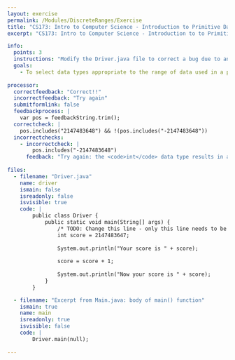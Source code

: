 ```yaml
---
layout: exercise
permalink: /Modules/DiscreteRanges/Exercise
title: "CS173: Intro to Computer Science - Introduction to Primitive Data Types and Discrete Ranges"
excerpt: "CS173: Intro to Computer Science - Introduction to to Primitive Data Types and Discrete Ranges"

info:
  points: 3
  instructions: "Modify the Driver.java file to correct a bug due to an integer overflow.  Specifically, choose a more appropriate data type for the variable being printed."
  goals:
    - To select data types appropriate to the range of data used in a program
    
processor:  
  correctfeedback: "Correct!!" 
  incorrectfeedback: "Try again"
  submitformlink: false
  feedbackprocess: | 
    var pos = feedbackString.trim();
  correctcheck: |
    pos.includes("2147483648") && !(pos.includes("-2147483648"))
  incorrectchecks:
    - incorrectcheck: |
        pos.includes("-2147483648")
      feedback: "Try again: the <code>int</code> data type results in an integer overflow.  Try a different type!"    
      
files:
  - filename: "Driver.java"
    name: driver
    ismain: false
    isreadonly: false
    isvisible: true
    code: | 
        public class Driver {
            public static void main(String[] args) {
                /* TODO: Change this line - only this line needs to be modified! */
                int score = 2147483647;
                
                System.out.println("Your score is " + score);
                
                score = score + 1;
                
                System.out.println("Now your score is " + score);                
            }
        }    

  - filename: "Excerpt from Main.java: body of main() function"
    ismain: true
    name: main
    isreadonly: true
    isvisible: false
    code: |
        Driver.main(null);
        
---
```

